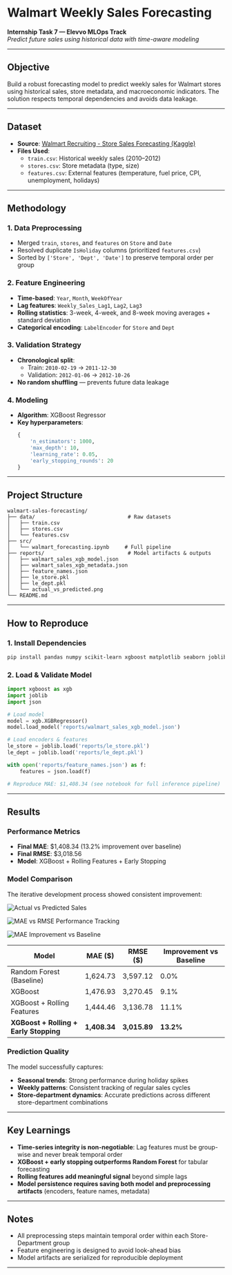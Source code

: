 # Walmart Weekly Sales Forecasting  
**Internship Task 7 — Elevvo MLOps Track**  
*Predict future sales using historical data with time-aware modeling*

---

##  Objective
Build a robust forecasting model to predict weekly sales for Walmart stores using historical sales, store metadata, and macroeconomic indicators. The solution respects temporal dependencies and avoids data leakage.

---

##  Dataset
- **Source**: [Walmart Recruiting - Store Sales Forecasting (Kaggle)](https://www.kaggle.com/c/walmart-recruiting-store-sales-forecasting)
- **Files Used**:
  - `train.csv`: Historical weekly sales (2010–2012)
  - `stores.csv`: Store metadata (type, size)
  - `features.csv`: External features (temperature, fuel price, CPI, unemployment, holidays)

---

##  Methodology

### 1. **Data Preprocessing**
- Merged `train`, `stores`, and `features` on `Store` and `Date`
- Resolved duplicate `IsHoliday` columns (prioritized `features.csv`)
- Sorted by `['Store', 'Dept', 'Date']` to preserve temporal order per group

### 2. **Feature Engineering**
- **Time-based**: `Year`, `Month`, `WeekOfYear`
- **Lag features**: `Weekly_Sales_Lag1`, `Lag2`, `Lag3`
- **Rolling statistics**: 3-week, 4-week, and 8-week moving averages + standard deviation
- **Categorical encoding**: `LabelEncoder` for `Store` and `Dept`

### 3. **Validation Strategy**
- **Chronological split**:
  - Train: `2010-02-19` → `2011-12-30`
  - Validation: `2012-01-06` → `2012-10-26`
- **No random shuffling** — prevents future data leakage

### 4. **Modeling**
- **Algorithm**: XGBoost Regressor
- **Key hyperparameters**:
  ```python
  {
      'n_estimators': 1000,
      'max_depth': 10,
      'learning_rate': 0.05,
      'early_stopping_rounds': 20
  }
  ```

---

##  Project Structure

```
walmart-sales-forecasting/
├── data/                              # Raw datasets
│   ├── train.csv
│   ├── stores.csv
│   └── features.csv
├── src/
│   └── walmart_forecasting.ipynb     # Full pipeline
├── reports/                           # Model artifacts & outputs
│   ├── walmart_sales_xgb_model.json
│   ├── walmart_sales_xgb_metadata.json
│   ├── feature_names.json
│   ├── le_store.pkl
│   ├── le_dept.pkl
│   └── actual_vs_predicted.png
└── README.md
```

---

##  How to Reproduce

### 1. Install Dependencies
```bash
pip install pandas numpy scikit-learn xgboost matplotlib seaborn joblib
```

### 2. Load & Validate Model
```python
import xgboost as xgb
import joblib
import json

# Load model
model = xgb.XGBRegressor()
model.load_model('reports/walmart_sales_xgb_model.json')

# Load encoders & features
le_store = joblib.load('reports/le_store.pkl')
le_dept = joblib.load('reports/le_dept.pkl')

with open('reports/feature_names.json') as f:
    features = json.load(f)

# Reproduce MAE: $1,408.34 (see notebook for full inference pipeline)
```

---

##  Results

### Performance Metrics
- **Final MAE**: $1,408.34 (13.2% improvement over baseline)
- **Final RMSE**: $3,018.56
- **Model**: XGBoost + Rolling Features + Early Stopping

### Model Comparison
The iterative development process showed consistent improvement:

![Actual vs Predicted Sales](./reports/actual_vs_predicted.png)

![MAE vs RMSE Performance Tracking](./reports/MAE_vs_RMSE_performance_tracking.png)

![MAE Improvement vs Baseline](./reports/MAE_Improvement_vs_Baseline.png)

| Model | MAE ($) | RMSE ($) | Improvement vs Baseline |
|-------|---------|----------|------------------------|
| Random Forest (Baseline) | 1,624.73 | 3,597.12 | 0.0% |
| XGBoost | 1,476.93 | 3,270.45 | 9.1% |
| XGBoost + Rolling Features | 1,444.46 | 3,136.78 | 11.1% |
| **XGBoost + Rolling + Early Stopping** | **1,408.34** | **3,015.89** | **13.2%** |


### Prediction Quality
The model successfully captures:
- **Seasonal trends**: Strong performance during holiday spikes
- **Weekly patterns**: Consistent tracking of regular sales cycles
- **Store-department dynamics**: Accurate predictions across different store-department combinations

---

##  Key Learnings
- **Time-series integrity is non-negotiable**: Lag features must be group-wise and never break temporal order
- **XGBoost + early stopping outperforms Random Forest** for tabular forecasting
- **Rolling features add meaningful signal** beyond simple lags
- **Model persistence requires saving both model and preprocessing artifacts** (encoders, feature names, metadata)

---

##  Notes
- All preprocessing steps maintain temporal order within each Store-Department group
- Feature engineering is designed to avoid look-ahead bias
- Model artifacts are serialized for reproducible deployment

---

